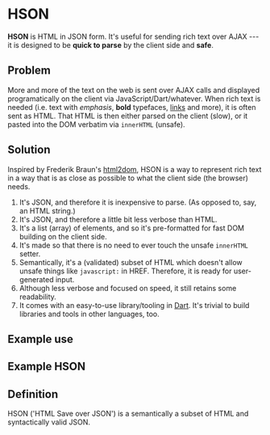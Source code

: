 # HSON

**HSON** is HTML in JSON form. It's useful for sending rich text over AJAX --- it is designed to be **quick to parse** by the client side and **safe**.

## Problem

More and more of the text on the web is sent over AJAX calls and displayed programatically on the client via JavaScript/Dart/whatever. When rich text is needed (i.e. text with _emphasis_, **bold** typefaces, [links](http://www.example.com) and more), it is often sent as HTML. That HTML is then either parsed on the client (slow), or it pasted into the DOM verbatim via `innerHTML` (unsafe).

## Solution

Inspired by Frederik Braun's [html2dom][], HSON is a way to represent rich text in a way that is as close as possible to what the client side (the browser) needs.

1. It's JSON, and therefore it is inexpensive to parse. (As opposed to, say, an HTML string.)
2. It's JSON, and therefore a little bit less verbose than HTML.
3. It's a list (array) of elements, and so it's pre-formatted for fast DOM building on the client side.
4. It's made so that there is no need to ever touch the unsafe `innerHTML` setter.
5. Semantically, it's a (validated) subset of HTML which doesn't allow unsafe things like `javascript:` in HREF. Therefore, it is ready for user-generated input.
6. Although less verbose and focused on speed, it still retains some readability.
7. It comes with an easy-to-use library/tooling in [Dart][]. It's trivial to build libraries and tools in other languages, too.

## Example use


## Example HSON



## Definition

HSON ('HTML Save over JSON') is a semantically a subset of HTML and syntactically valid JSON.

[html2dom]: http://blog.mozilla.org/security/2013/09/24/introducing-html2dom-an-alternative-to-setting-innerhtml/
[Dart]: http://www.dartlang.org/